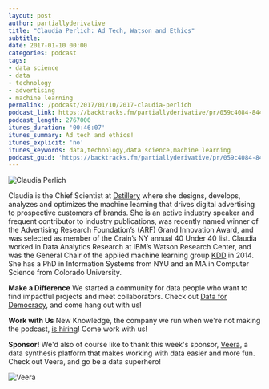 ```yaml
---
layout: post
author: partiallyderivative
title: "Claudia Perlich: Ad Tech, Watson and Ethics"
subtitle:
date: 2017-01-10 00:00
categories: podcast
tags:
- data science
- data
- technology
- advertising
- machine learning
permalink: /podcast/2017/01/10/2017-claudia-perlich
podcast_link: https://backtracks.fm/partiallyderivative/pr/059c4084-844a-11e7-86c7-0e84392478bc/partially_derivative_claudia_perlich.mp3?s=1
podcast_length: 2767000
itunes_duration: '00:46:07'
itunes_summary: Ad tech and ethics!
itunes_explicit: 'no'
itunes_keywords: data,technology,data science,machine learning
podcast_guid: 'https://backtracks.fm/partiallyderivative/pr/059c4084-844a-11e7-86c7-0e84392478bc/partially_derivative_claudia_perlich.mp3?s=1'
---
```


![Claudia Perlich](https://pbs.twimg.com/profile_images/467159361643495424/lXmAGraH.jpeg)

Claudia is the Chief Scientist at [Dstillery](http://dstillery.com/) where she designs, develops, analyzes and optimizes the machine learning that drives digital advertising to prospective customers of brands. She is an active industry speaker and frequent contributor to industry publications, was recently named winner of the Advertising Research Foundation’s (ARF) Grand Innovation Award, and was selected as member of the Crain’s NY annual 40 Under 40 list. Claudia worked in Data Analytics Research at IBM’s Watson Research Center, and was the General Chair of the applied machine learning group [KDD](http://www.kdd.org/) in 2014. She has a PhD in Information Systems from NYU and an MA in Computer Science from Colorado University.

<div id="backtracks-player" data-bt-embed="https://player.backtracks.fm/partiallyderivative/partially-derivative/m/claudia-perlich-ad-tech-watson-and-ethics" data-bt-show-comments="false" data-bt-theme="light" data-bt-show-art-cover="true"></div><script>(function(p,l,a,y,e,r,s){if(p[y]) return;if(p[e]) return p[e]();s=l.createElement(a);l.head.appendChild((s.async=p[y]=true,s.src=r,s))}(window,document,"script","__btL","__btR","https://player.backtracks.fm/embedder.js"))</script>

**Make a Difference**
We started a community for data people who want to find impactful projects and meet collaborators. Check out [Data for Democracy](https://medium.com/data-for-democracy), and come hang out with us!

**Work with Us**
New Knowledge, the company we run when we're not making the podcast, [is hiring](http://newknowledge.io/careers/)! Come work with us!

**Sponsor!** We'd also of course like to thank this week's sponsor, [Veera](http://getveera.com/), a data synthesis platform that makes working with data easier and more fun. Check out Veera, and go be a data superhero!

![Veera](http://getveera.com/wp-content/uploads/2016/08/veera-500width.png)
